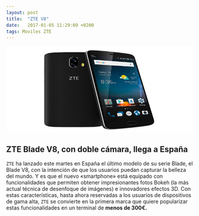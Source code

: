```yaml
---
layout: post
title:  "ZTE V8"
date:   2017-01-05 11:29:09 +0200
tags: Moviles ZTE
---
```


![imagen](/img/ZTE_V8.jpg)

## ZTE Blade V8, con doble cámara, llega a España

`ZTE` ha lanzado este martes en España el último modelo de su serie 
Blade, el Blade V8, con la intención de que los usuarios puedan capturar 
la belleza del mundo. Y es que el nuevo «smartphone» está equipado con 
funcionalidades que permiten obtener impresionantes fotos Bokeh 
(la más actual técnica de desenfoque de imágenes) e innovadores efectos 
3D. Con estas características, hasta ahora reservadas a los usuarios de 
dispositivos de gama alta, `ZTE` se convierte en la primera marca que 
quiere popularizar estas funcionalidades en un terminal de 
**menos de 300€.** 

